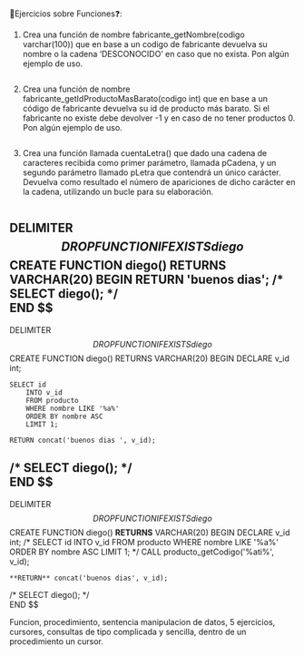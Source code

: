 📝Ejercicios sobre Funciones❓:
1. Crea una función de nombre fabricante_getNombre(codigo varchar(100)) que en base a un codigo de fabricante devuelva su nombre o la cadena ‘DESCONOCIDO’ en caso que no exista. Pon algún ejemplo de uso.
```sql

```


2. Crea una función de nombre fabricante_getIdProductoMasBarato(codigo int) que en base a un código de fabricante devuelva su id de producto más barato. Si el fabricante no existe debe devolver -1 y en caso de no tener productos 0. Pon algún ejemplo de uso.
```sql

```


3. Crea una función llamada cuentaLetra() que dado una cadena de caracteres recibida como primer parámetro, llamada pCadena, y un segundo parámetro llamado pLetra que contendrá un único carácter. Devuelva como resultado el número de apariciones de dicho carácter en la cadena, utilizando un bucle para su elaboración.
```sql


```




DELIMITER $$
DROP FUNCTION IF EXISTS diego$$
CREATE FUNCTION diego() 
RETURNS VARCHAR(20)
BEGIN
    RETURN 'buenos dias';
/*
SELECT diego();
*/    
END
$$
---------------------------------------------
DELIMITER $$
DROP FUNCTION IF EXISTS diego$$
CREATE FUNCTION diego()
RETURNS VARCHAR(20)
BEGIN
	DECLARE v_id int;
    
    SELECT id 
        INTO v_id
        FROM producto
        WHERE nombre LIKE '%a%'
        ORDER BY nombre ASC
        LIMIT 1;
    
    RETURN concat('buenos dias ', v_id);
/*
SELECT diego();
*/    
END
$$
---------------------------------------------
DELIMITER $$
DROP FUNCTION IF EXISTS diego$$
CREATE FUNCTION diego()
**RETURNS** VARCHAR(20)
BEGIN
	DECLARE v_id int;
    /*
    SELECT id 
        INTO v_id
        FROM producto
        WHERE nombre LIKE '%a%'
        ORDER BY nombre ASC
        LIMIT 1;
    */
   	CALL producto_getCodigo('%ati%', v_id);
    
    **RETURN** concat('buenos dias', v_id);
/*
SELECT diego();
*/    
END
$$

Funcion, procedimiento, sentencia manipulacion de datos, 5 ejercicios, cursores, consultas de tipo complicada y sencilla, dentro de un procedimiento un cursor.